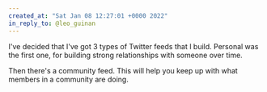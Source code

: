```yaml
---
created_at: "Sat Jan 08 12:27:01 +0000 2022"
in_reply_to: @leo_guinan
---
```


I've decided that I've got 3 types of Twitter feeds that I build. Personal was the first one, for building strong relationships with someone over time.

Then there's a community feed. This will help you keep up with what members in a community are doing.